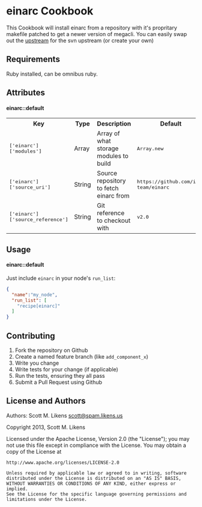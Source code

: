 einarc Cookbook
===============

This Cookbook will install einarc from a repository with it's propritary makefile patched to get a newer version of megacli.  You can easily swap out the [upstream](https://github.com/damm/einarc) for the svn upstream (or create your own)

Requirements
------------

Ruby installed, can be omnibus ruby.

Attributes
----------

#### einarc::default
<table>
  <tr>
    <th>Key</th>
    <th>Type</th>
    <th>Description</th>
    <th>Default</th>
  </tr>
  <tr>
    <td><tt>['einarc']['modules']</tt></td>
    <td>Array</td>
    <td>Array of what storage modules to build</td>
    <td><tt>Array.new</tt></td>
  </tr>
  <tr>
    <td><tt>['einarc']['source_uri']</tt></td>
    <td>String</td>
    <td>Source repository to fetch einarc from</td>
    <td><tt>https://github.com/inq-team/einarc</tt></td>
  </tr>
  <tr>
    <td><tt>['einarc']['source_reference']</tt></td>
    <td>String</td>
    <td>Git reference to checkout with</td>
    <td><tt>v2.0</tt></td>
  </tr>
</table>

Usage
-----
#### einarc::default

Just include `einarc` in your node's `run_list`:

```json
{
  "name":"my_node",
  "run_list": [
    "recipe[einarc]"
  ]
}
```

Contributing
------------

1. Fork the repository on Github
2. Create a named feature branch (like `add_component_x`)
3. Write you change
4. Write tests for your change (if applicable)
5. Run the tests, ensuring they all pass
6. Submit a Pull Request using Github

License and Authors
-------------------
Authors: Scott M. Likens <scott@spam.likens.us>

Copyright 2013, Scott M. Likens

Licensed under the Apache License, Version 2.0 (the "License");
you may not use this file except in compliance with the License.
You may obtain a copy of the License at

    http://www.apache.org/licenses/LICENSE-2.0
    
    Unless required by applicable law or agreed to in writing, software
    distributed under the License is distributed on an "AS IS" BASIS,
    WITHOUT WARRANTIES OR CONDITIONS OF ANY KIND, either express or implied.
    See the License for the specific language governing permissions and
    limitations under the License.
